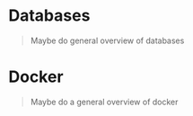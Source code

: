 # Databases

> Maybe do general overview of databases


# Docker

> Maybe do a general overview of docker